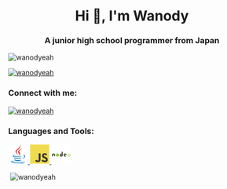 <h1 align="center">Hi 👋, I'm Wanody</h1>
<h3 align="center">A junior high school programmer from Japan</h3>

<p align="left"> <img src="https://komarev.com/ghpvc/?username=wanodyeah&label=Profile%20views&color=0e75b6&style=flat" alt="wanodyeah" /> </p>

<p align="left"> <a href="https://github.com/ryo-ma/github-profile-trophy"><img src="https://github-profile-trophy.vercel.app/?username=wanodyeah" alt="wanodyeah" /></a> </p>

<h3 align="left">Connect with me:</h3>
<p align="left">
<a href="https://www.youtube.com/c/wanodyeah" target="blank"><img align="center" src="https://raw.githubusercontent.com/rahuldkjain/github-profile-readme-generator/master/src/images/icons/Social/youtube.svg" alt="wanodyeah" height="30" width="40" /></a>
</p>

<h3 align="left">Languages and Tools:</h3>
<p align="left"> <a href="https://www.java.com" target="_blank" rel="noreferrer"> <img src="https://raw.githubusercontent.com/devicons/devicon/master/icons/java/java-original.svg" alt="java" width="40" height="40"/> </a> <a href="https://developer.mozilla.org/en-US/docs/Web/JavaScript" target="_blank" rel="noreferrer"> <img src="https://raw.githubusercontent.com/devicons/devicon/master/icons/javascript/javascript-original.svg" alt="javascript" width="40" height="40"/> </a> <a href="https://nodejs.org" target="_blank" rel="noreferrer"> <img src="https://raw.githubusercontent.com/devicons/devicon/master/icons/nodejs/nodejs-original-wordmark.svg" alt="nodejs" width="40" height="40"/> </a> </p>

<p>&nbsp;<img align="center" src="https://github-readme-stats.vercel.app/api?username=wanodyeah&show_icons=true&locale=en" alt="wanodyeah" /></p>
